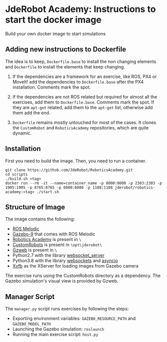 # JdeRobot Academy: Instructions to start the docker image

Build your own docker image to start simulations

## Adding new instructions to Dockerfile

The idea is to keep, `Dockerfile.base` to install the non changing elements and `Dockerfile` to install the elements that keep changing.

1. If the dependencies are a framework for an exercise, like ROS, PX4 or MoveIt! add the dependencies
to `Dockerfile.base` after the PX4 installation. Comments mark the spot.

2. If the dependencies are not ROS related but required for almost all the exercises, add them to `Dockerfile.base`. Comments mark the spot. If they are `apt-get` related, add them to the `apt-get` list, otherwise add them add the end.

3. `Dockerfile` remains mostly untouched for most of the cases. It clones the `CustomRobot` and `RoboticsAcademy` repositories, which are quite dynamic.

## Installation

First you need to build the image. Then, you need to run a container.

```
git clone https://github.com/JdeRobot/RoboticsAcademy.git
cd scripts
./build.sh <tag>
docker run --rm -it --name=container_name -p 8000:8000 -p 2303:2303 -p 1905:1905 -p 8765:8765 -p 6080:6080 -p 1108:1108 jderobot/robotics-academy:<tag> ./start.sh
```

## Structure of Image

The image contains the following:

- [ROS Melodic](http://wiki.ros.org/melodic)
- [Gazebo-9](http://gazebosim.org/) that comes with ROS Melodic
- [Robotics Academy](https://github.com/JdeRobot/RoboticsAcademy) is present in `\`
- [CustomRobots](https://github.com/JdeRobot/CustomRobots) is present in `\opt\jderobot\`
- [Gzweb](https://github.com/osrf/gzweb) is present in `\`
- Python2.7 with the library [websocket_server](https://pypi.org/project/websocket-server/)
- Python3.8 with the library [websockets](https://pypi.org/project/websockets/) and [asyncio](https://pypi.org/project/asyncio/)
- [Xvfb](https://www.x.org/releases/X11R7.6/doc/man/man1/Xvfb.1.xhtml) as the XServer for loading images from Gazebo camera

The exercise runs using the CustomRobots directory as a dependency. The Gazebo simulation's visual view is provided by Gzweb.


## Manager Script
The `manager.py` script runs exercises by following the steps:

- Exporting environment variables: `GAZEBO_RESOURCE_PATH` and `GAZEBO_MODEL_PATH`
- Launching the Gazebo simulation: `roslaunch`
- Running the main exercise script: `host.py`
